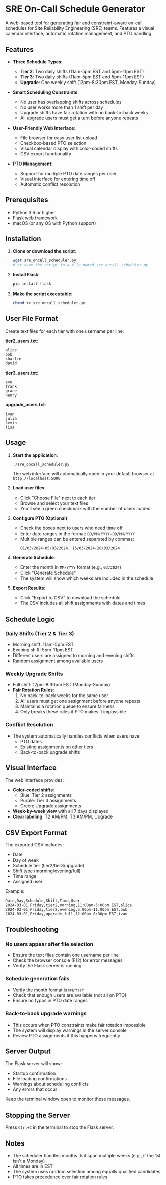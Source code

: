 # SRE On-Call Schedule Generator

A web-based tool for generating fair and constraint-aware on-call schedules for Site Reliability Engineering (SRE) teams. Features a visual calendar interface, automatic rotation management, and PTO handling.

## Features

- **Three Schedule Types**:
  - **Tier 2**: Two daily shifts (11am-5pm EST and 5pm-11pm EST)
  - **Tier 3**: Two daily shifts (11am-5pm EST and 5pm-11pm EST)
  - **Upgrade**: One weekly shift (12pm-8:30pm EST, Monday-Sunday)

- **Smart Scheduling Constraints**:
  - No user has overlapping shifts across schedules
  - No user works more than 1 shift per day
  - Upgrade shifts have fair rotation with no back-to-back weeks
  - All upgrade users must get a turn before anyone repeats

- **User-Friendly Web Interface**:
  - File browser for easy user list upload
  - Checkbox-based PTO selection
  - Visual calendar display with color-coded shifts
  - CSV export functionality

- **PTO Management**:
  - Support for multiple PTO date ranges per user
  - Visual interface for entering time off
  - Automatic conflict resolution

## Prerequisites

- Python 3.6 or higher
- Flask web framework
- macOS (or any OS with Python support)

## Installation

1. **Clone or download the script**:
   ```bash
   wget sre_oncall_scheduler.py
   # or save the script to a file named sre_oncall_scheduler.py
   ```

2. **Install Flask**:
   ```bash
   pip install flask
   ```

3. **Make the script executable**:
   ```bash
   chmod +x sre_oncall_scheduler.py
   ```

## User File Format

Create text files for each tier with one username per line:

**tier2_users.txt**:
```
alice
bob
charlie
david
```

**tier3_users.txt**:
```
eve
frank
grace
henry
```

**upgrade_users.txt**:
```
ivan
julia
kevin
lisa
```

## Usage

1. **Start the application**:
   ```bash
   ./sre_oncall_scheduler.py
   ```
   The web interface will automatically open in your default browser at `http://localhost:5000`

2. **Load user files**:
   - Click "Choose File" next to each tier
   - Browse and select your text files
   - You'll see a green checkmark with the number of users loaded

3. **Configure PTO (Optional)**:
   - Check the boxes next to users who need time off
   - Enter date ranges in the format: `DD/MM/YYYY-DD/MM/YYYY`
   - Multiple ranges can be entered separated by commas:
     ```
     01/03/2024-05/03/2024, 15/03/2024-20/03/2024
     ```

4. **Generate Schedule**:
   - Enter the month in `MM/YYYY` format (e.g., `03/2024`)
   - Click "Generate Schedule"
   - The system will show which weeks are included in the schedule

5. **Export Results**:
   - Click "Export to CSV" to download the schedule
   - The CSV includes all shift assignments with dates and times

## Schedule Logic

### Daily Shifts (Tier 2 & Tier 3)
- Morning shift: 11am-5pm EST
- Evening shift: 5pm-11pm EST
- Different users are assigned to morning and evening shifts
- Random assignment among available users

### Weekly Upgrade Shifts
- Full shift: 12pm-8:30pm EST (Monday-Sunday)
- **Fair Rotation Rules**:
  1. No back-to-back weeks for the same user
  2. All users must get one assignment before anyone repeats
  3. Maintains a rotation queue to ensure fairness
  4. Only breaks these rules if PTO makes it impossible

### Conflict Resolution
- The system automatically handles conflicts when users have:
  - PTO dates
  - Existing assignments on other tiers
  - Back-to-back upgrade shifts

## Visual Interface

The web interface provides:
- **Color-coded shifts**:
  - Blue: Tier 2 assignments
  - Purple: Tier 3 assignments  
  - Green: Upgrade assignments
- **Week-by-week view** with all 7 days displayed
- **Clear labeling**: T2 AM/PM, T3 AM/PM, Upgrade

## CSV Export Format

The exported CSV includes:
- Date
- Day of week
- Schedule tier (tier2/tier3/upgrade)
- Shift type (morning/evening/full)
- Time range
- Assigned user

Example:
```csv
Date,Day,Schedule,Shift,Time,User
2024-03-01,Friday,tier2,morning,11:00am-5:00pm EST,alice
2024-03-01,Friday,tier2,evening,5:00pm-11:00pm EST,bob
2024-03-01,Friday,upgrade,full,12:00pm-8:30pm EST,ivan
```

## Troubleshooting

### No users appear after file selection
- Ensure the text files contain one username per line
- Check the browser console (F12) for error messages
- Verify the Flask server is running

### Schedule generation fails
- Verify the month format is `MM/YYYY`
- Check that enough users are available (not all on PTO)
- Ensure no typos in PTO date ranges

### Back-to-back upgrade warnings
- This occurs when PTO constraints make fair rotation impossible
- The system will display warnings in the server console
- Review PTO assignments if this happens frequently

## Server Output

The Flask server will show:
- Startup confirmation
- File loading confirmations
- Warnings about scheduling conflicts
- Any errors that occur

Keep the terminal window open to monitor these messages.

## Stopping the Server

Press `Ctrl+C` in the terminal to stop the Flask server.

## Notes

- The scheduler handles months that span multiple weeks (e.g., if the 1st isn't a Monday)
- All times are in EST
- The system uses random selection among equally qualified candidates
- PTO takes precedence over fair rotation rules